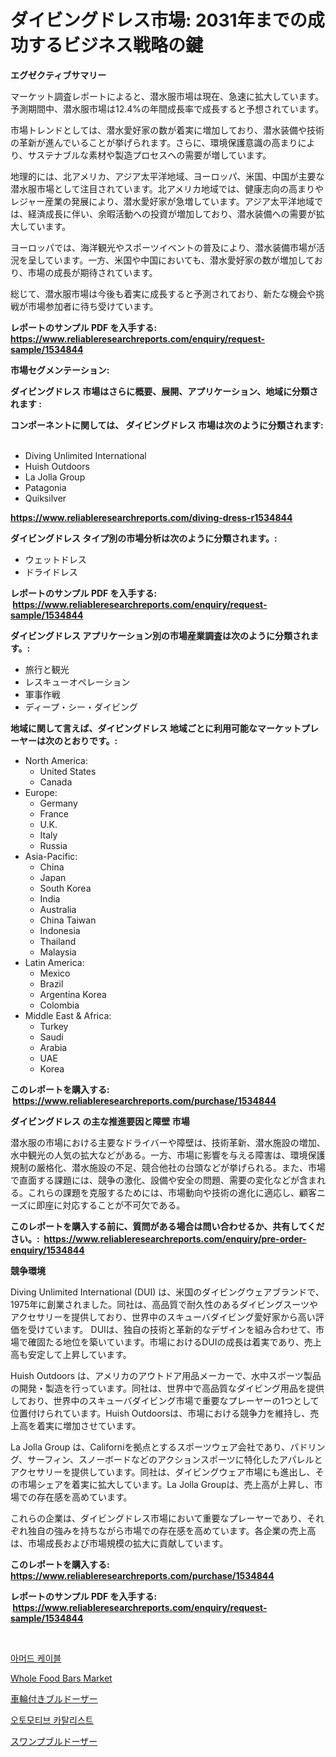 <p><h1>ダイビングドレス市場: 2031年までの成功するビジネス戦略の鍵</h1></p><p><strong>エグゼクティブサマリー</strong></p>
<p><p>マーケット調査レポートによると、潜水服市場は現在、急速に拡大しています。予測期間中、潜水服市場は12.4%の年間成長率で成長すると予想されています。</p><p>市場トレンドとしては、潜水愛好家の数が着実に増加しており、潜水装備や技術の革新が進んでいることが挙げられます。さらに、環境保護意識の高まりにより、サステナブルな素材や製造プロセスへの需要が増しています。</p><p>地理的には、北アメリカ、アジア太平洋地域、ヨーロッパ、米国、中国が主要な潜水服市場として注目されています。北アメリカ地域では、健康志向の高まりやレジャー産業の発展により、潜水愛好家が急増しています。アジア太平洋地域では、経済成長に伴い、余暇活動への投資が増加しており、潜水装備への需要が拡大しています。</p><p>ヨーロッパでは、海洋観光やスポーツイベントの普及により、潜水装備市場が活況を呈しています。一方、米国や中国においても、潜水愛好家の数が増加しており、市場の成長が期待されています。</p><p>総じて、潜水服市場は今後も着実に成長すると予測されており、新たな機会や挑戦が市場参加者に待ち受けています。</p></p>
<p><strong>レポートのサンプル PDF を入手する: <a href="https://www.reliableresearchreports.com/enquiry/request-sample/1534844">https://www.reliableresearchreports.com/enquiry/request-sample/1534844</a></strong></p>
<p><strong>市場セグメンテーション:</strong></p>
<p><strong> ダイビングドレス 市場はさらに概要、展開、アプリケーション、地域に分類されます :</strong></p>
<p><strong>コンポーネントに関しては、 ダイビングドレス 市場は次のように分類されます: &nbsp;</strong></p>
<p><ul><li>Diving Unlimited International</li><li>Huish Outdoors</li><li>La Jolla Group</li><li>Patagonia</li><li>Quiksilver</li></ul></p>
<p><strong><a href="https://www.reliableresearchreports.com/diving-dress-r1534844">https://www.reliableresearchreports.com/diving-dress-r1534844</a></strong></p>
<p><strong> ダイビングドレス タイプ別の市場分析は次のように分類されます。:</strong></p>
<p><ul><li>ウェットドレス</li><li>ドライドレス</li></ul></p>
<p><strong>レポートのサンプル PDF を入手する: &nbsp;<a href="https://www.reliableresearchreports.com/enquiry/request-sample/1534844">https://www.reliableresearchreports.com/enquiry/request-sample/1534844</a></strong></p>
<p><strong> ダイビングドレス アプリケーション別の市場産業調査は次のように分類されます。:</strong></p>
<p><ul><li>旅行と観光</li><li>レスキューオペレーション</li><li>軍事作戦</li><li>ディープ・シー・ダイビング</li></ul></p>
<p><strong>地域に関して言えば、ダイビングドレス 地域ごとに利用可能なマーケットプレーヤーは次のとおりです。:</strong></p>
<p><ul>
    <li>
        North America:
        <ul>
            <li>United States</li>
            <li>Canada</li>
        </ul>
    </li>
    <li>
        Europe:
        <ul>
            <li>Germany</li>
            <li>France</li>
            <li>U.K.</li>
            <li>Italy</li>
            <li>Russia</li>
        </ul>
    </li>
    <li>
        Asia-Pacific:
        <ul>
            <li>China</li>
            <li>Japan</li>
            <li>South Korea</li>
            <li>India</li>
            <li>Australia</li>
            <li>China Taiwan</li>
            <li>Indonesia</li>
            <li>Thailand</li>
            <li>Malaysia</li>
        </ul>
    </li>
    <li>
        Latin America:
        <ul>
            <li>Mexico</li>
            <li>Brazil</li>
            <li>Argentina Korea</li>
            <li>Colombia</li>
        </ul>
    </li>
    <li>
        Middle East & Africa:
        <ul>
            <li>Turkey</li>
            <li>Saudi</li>
            <li>Arabia</li>
            <li>UAE</li>
            <li>Korea</li>
        </ul>
    </li>
    </ul></p>
<p><strong>このレポートを購入する: &nbsp;<a href="https://www.reliableresearchreports.com/purchase/1534844">https://www.reliableresearchreports.com/purchase/1534844</a></strong></p>
<p><strong>ダイビングドレス の主な推進要因と障壁 市場</strong></p>
<p><p>潜水服の市場における主要なドライバーや障壁は、技術革新、潜水施設の増加、水中観光の人気の拡大などがある。一方、市場に影響を与える障害は、環境保護規制の厳格化、潜水施設の不足、競合他社の台頭などが挙げられる。また、市場で直面する課題には、競争の激化、設備や安全の問題、需要の変化などが含まれる。これらの課題を克服するためには、市場動向や技術の進化に適応し、顧客ニーズに即座に対応することが不可欠である。</p></p>
<p><strong>このレポートを購入する前に、質問がある場合は問い合わせるか、共有してください。:&nbsp; <a href="https://www.reliableresearchreports.com/enquiry/pre-order-enquiry/1534844">https://www.reliableresearchreports.com/enquiry/pre-order-enquiry/1534844</a></strong></p>
<p><strong>競争環境</strong></p>
<p><p>Diving Unlimited International (DUI) は、米国のダイビングウェアブランドで、1975年に創業されました。同社は、高品質で耐久性のあるダイビングスーツやアクセサリーを提供しており、世界中のスキューバダイビング愛好家から高い評価を受けています。 DUIは、独自の技術と革新的なデザインを組み合わせて、市場で確固たる地位を築いています。市場におけるDUIの成長は着実であり、売上高も安定して上昇しています。</p><p>Huish Outdoors は、アメリカのアウトドア用品メーカーで、水中スポーツ製品の開発・製造を行っています。同社は、世界中で高品質なダイビング用品を提供しており、世界中のスキューバダイビング市場で重要なプレーヤーの1つとして位置付けられています。Huish Outdoorsは、市場における競争力を維持し、売上高を着実に増加させています。</p><p>La Jolla Group は、Californiを拠点とするスポーツウェア会社であり、パドリング、サーフィン、スノーボードなどのアクションスポーツに特化したアパレルとアクセサリーを提供しています。同社は、ダイビングウェア市場にも進出し、その市場シェアを着実に拡大しています。La Jolla Groupは、売上高が上昇し、市場での存在感を高めています。</p><p>これらの企業は、ダイビングドレス市場において重要なプレーヤーであり、それぞれ独自の強みを持ちながら市場での存在感を高めています。各企業の売上高は、市場成長および市場規模の拡大に貢献しています。</p></p>
<p><strong>このレポートを購入する: &nbsp; <a href="https://www.reliableresearchreports.com/purchase/1534844">https://www.reliableresearchreports.com/purchase/1534844</a></strong></p>
<p><strong>レポートのサンプル PDF を入手する: &nbsp;<a href="https://www.reliableresearchreports.com/enquiry/request-sample/1534844">https://www.reliableresearchreports.com/enquiry/request-sample/1534844</a></strong><strong></strong></p>
<p>&nbsp;</p>
<p><p><a href="https://github.com/idcefvhkdut6/Market-Research-Report-List-1/blob/main/528379116723.md">아머드 케이블</a></p><p><a href="https://github.com/gulaimolin/Market-Research-Report-List-3/blob/main/whole-food-bars-market.md">Whole Food Bars Market</a></p><p><a href="https://github.com/ppmazlotr77499/Market-Research-Report-List-1/blob/main/706643418233.md">車輪付きブルドーザー</a></p><p><a href="https://github.com/vsap75a286l/Market-Research-Report-List-1/blob/main/798951516724.md">오토모티브 카탈리스트</a></p><p><a href="https://github.com/joaejkdzgyljvo6/Market-Research-Report-List-1/blob/main/317883218234.md">スワンプブルドーザー</a></p></p>